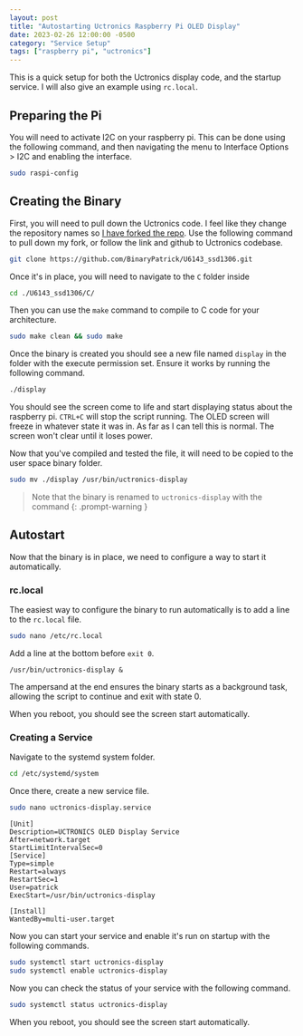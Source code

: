 ```yaml
---
layout: post
title: "Autostarting Uctronics Raspberry Pi OLED Display"
date: 2023-02-26 12:00:00 -0500
category: "Service Setup"
tags: ["raspberry pi", "uctronics"]
---
```


This is a quick setup for both the Uctronics display code, and the startup service. I will also give an example using `rc.local`.

<!--more-->

## Preparing the Pi

You will need to activate I2C on your raspberry pi. This can be done using the following command, and then navigating the menu to Interface Options > I2C and enabling the interface.

```bash
sudo raspi-config
```

## Creating the Binary

First, you will need to pull down the Uctronics code. I feel like they change the repository names so [I have forked the repo](https://github.com/BinaryPatrick/U6143_ssd1306). Use the following command to pull down my fork, or follow the link and github to Uctronics codebase.

```bash
git clone https://github.com/BinaryPatrick/U6143_ssd1306.git
```

Once it's in place, you will need to navigate to the `C` folder inside

```bash
cd ./U6143_ssd1306/C/
```

Then you can use the `make` command to compile to C code for your architecture.

```bash
sudo make clean && sudo make
```

Once the binary is created you should see a new file named `display` in the folder with the execute permission set. Ensure it works by running the following command.

```bash
./display
```

You should see the screen come to life and start displaying status about the raspberry pi. `CTRL+C` will stop the script running. The OLED screen will freeze in whatever state it was in. As far as I can tell this is normal. The screen won't clear until it loses power.

Now that you've compiled and tested the file, it will need to be copied to the user space binary folder.

```bash
sudo mv ./display /usr/bin/uctronics-display
```

> Note that the binary is renamed to `uctronics-display` with the command
{: .prompt-warning }

## Autostart

Now that the binary is in place, we need to configure a way to start it automatically.

### rc.local

The easiest way to configure the binary to run automatically is to add a line to the `rc.local` file.

```bash
sudo nano /etc/rc.local
```

Add a line at the bottom before `exit 0`.

```text
/usr/bin/uctronics-display &
```

The ampersand at the end ensures the binary starts as a background task, allowing the script to continue and exit with state 0.

When you reboot, you should see the screen start automatically.

### Creating a Service

Navigate to the systemd system folder.

```bash
cd /etc/systemd/system
```

Once there, create a new service file.

```bash
sudo nano uctronics-display.service
```

```text
[Unit]
Description=UCTRONICS OLED Display Service
After=network.target
StartLimitIntervalSec=0
[Service]
Type=simple
Restart=always
RestartSec=1
User=patrick
ExecStart=/usr/bin/uctronics-display

[Install]
WantedBy=multi-user.target
```

Now you can start your service and enable it's run on startup with the following commands.

```bash
sudo systemctl start uctronics-display
sudo systemctl enable uctronics-display
```

Now you can check the status of your service with the following command.

```bash
sudo systemctl status uctronics-display
```

When you reboot, you should see the screen start automatically.
